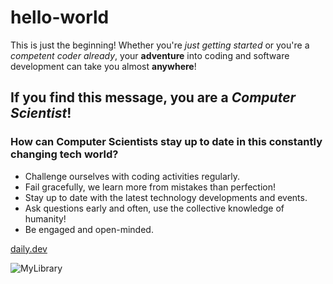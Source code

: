 # hello-world
This is just the beginning!
Whether you're *just getting started* or you're a *competent coder already*,
your **adventure** into coding and software development can take you almost **anywhere**!

## If you find this message, you are a *Computer Scientist*!

### How can Computer Scientists stay up to date in this constantly changing tech world?
- Challenge ourselves with coding activities regularly.
- Fail gracefully, we learn more from mistakes than perfection!
- Stay up to date with the latest technology developments and events.
- Ask questions early and often, use the collective knowledge of humanity!
- Be engaged and open-minded.

[daily.dev](https://daily.dev/)

![MyLibrary](https://github.com/blgriwzow/hello-world/assets/107067628/2578d864-6ba1-41aa-9c72-5aed38f1b3c5)

